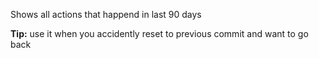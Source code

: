 Shows all actions that happend in last 90 days

**Tip:** use it when you accidently reset to previous commit and want to go back